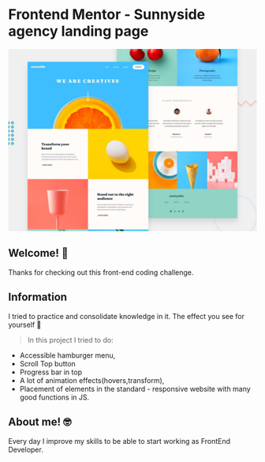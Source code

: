 # Frontend Mentor - Sunnyside agency landing page

![Design preview for the Sunnyside agency landing page coding challenge](./design/desktop-preview.jpg)

## Welcome! 👋

Thanks for checking out this front-end coding challenge.

## Information

I tried to practice and consolidate knowledge in it.
The effect you see for yourself 💪

> In this project I tried to do:

- Accessible hamburger menu,
- Scroll Top button
- Progress bar in top
- A lot of animation effects(hovers,transform),
- Placement of elements in the standard - responsive website with many good functions in JS.

## About me! 🤓

Every day I improve my skills to be able to start working as FrontEnd Developer.

